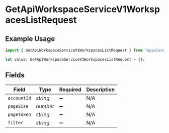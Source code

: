 # GetApiWorkspaceServiceV1WorkspacesListRequest

## Example Usage

```typescript
import { GetApiWorkspaceServiceV1WorkspacesListRequest } from "oppulence-backend-sdk/models/operations";

let value: GetApiWorkspaceServiceV1WorkspacesListRequest = {};
```

## Fields

| Field              | Type               | Required           | Description        |
| ------------------ | ------------------ | ------------------ | ------------------ |
| `accountId`        | *string*           | :heavy_minus_sign: | N/A                |
| `pageSize`         | *number*           | :heavy_minus_sign: | N/A                |
| `pageToken`        | *string*           | :heavy_minus_sign: | N/A                |
| `filter`           | *string*           | :heavy_minus_sign: | N/A                |